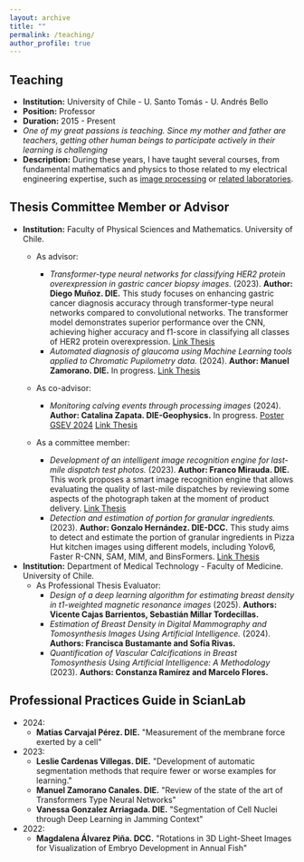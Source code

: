 ```yaml
---
layout: archive
title: ""
permalink: /teaching/
author_profile: true
---
```


## Teaching
- **Institution:** University of Chile - U. Santo Tomás - U. Andrés Bello
- **Position:** Professor
- **Duration:** 2015 - Present
- _One of my great passions is teaching. Since my mother and father are teachers, getting other human beings to participate actively in their learning is challenging_
- **Description:** During these years, I have taught several courses, from fundamental mathematics and physics to those related to my electrical engineering expertise, such as [image processing](https://tinyurl.com/Clases-CNC-Imagenes) or [related laboratories](https://www.die.cl/academicos-jornada-parcial/).

## Thesis Committee Member or Advisor

- **Institution:** Faculty of Physical Sciences and Mathematics. University of Chile.
  - As advisor:
    - *Transformer-type neural networks for classifying HER2 protein overexpression in gastric cancer biopsy images.* (2023). **Author: Diego Muñoz. DIE.** This study focuses on enhancing gastric cancer diagnosis accuracy through transformer-type neural networks compared to convolutional networks. The transformer model demonstrates superior performance over the CNN, achieving higher accuracy and f1-score in classifying all classes of HER2 protein overexpression. [Link Thesis](https://repositorio.uchile.cl/bitstream/handle/2250/196732/Redes-neuronales-del-tipo-transformer-como-herramienta-de-clasificacion-de-sobreexpresion-de-proteina-HER2-en-imagenes-de-biopsias-de-cancer-gastrico.pdf?sequence=1&isAllowed=y)
    - *Automated diagnosis of glaucoma using Machine Learning tools applied to Chromatic Pupilometry data.* (2024). **Author: Manuel Zamorano. DIE.** In progress. [Link Thesis]()
  - As co-advisor:
    - *Monitoring calving events through processing images* (2024). **Author: Catalina Zapata.  DIE-Geophysics.** In progress. [Poster GSEV 2024](https://www.cec.uchile.cl/~canavarr/Posters/2024_AdvancedGlacier_Zapata.pdf) [Link Thesis]()
      
  - As a committee member:
    - *Development of an intelligent image recognition engine for last-mile dispatch test photos.*  (2023). **Author: Franco Mirauda. DIE.** This work proposes a smart image recognition engine that allows evaluating the quality of last-mile dispatches by reviewing some aspects of the photograph taken at the moment of product delivery. [Link Thesis](https://repositorio.uchile.cl/bitstream/handle/2250/192990/Desarrollo-de-un-motor-de-reconocimiento-de-imagenes-inteligente-para-fotos-de-pruebas-de-despacho-en-ultima-milla.pdf?sequence=1&isAllowed=y)
    - *Detection and estimation of portion for granular ingredients.* (2023). **Author: Gonzalo Hernández. DIE-DCC.** This study aims to detect and estimate the portion of granular ingredients in Pizza Hut kitchen images using different models, including Yolov6, Faster R-CNN, SAM, MIM, and BinsFormers. [Link Thesis](https://repositorio.uchile.cl/bitstream/handle/2250/199465/Detecci%c3%b3n-y-estimaci%c3%b3n-de-porci%c3%b3n-para-ingredientes.pdf?sequence=1&isAllowed=y)
- **Institution:** Department of Medical Technology - Faculty of Medicine. University of Chile.
  - As Professional Thesis Evaluator:
    - *Design of a deep learning algorithm for estimating breast density in t1-weighted magnetic resonance images* (2025). **Authors: Vicente Cajas Barrientos, Sebastián Millar Tordecillas.**
    - *Estimation of Breast Density in Digital Mammography and Tomosynthesis Images Using Artificial Intelligence.* (2024). **Authors: Francisca Bustamante and Sofía Rivas.**
    - *Quantification of Vascular Calcifications in Breast Tomosynthesis Using Artificial Intelligence: A Methodology* (2023). **Authors: Constanza Ramírez and Marcelo Flores.**
      


## Professional Practices Guide in ScianLab
- 2024:
  - **Matias Carvajal Pérez. DIE.** "Measurement of the membrane force exerted by a cell"
- 2023:
  - **Leslie Cardenas Villegas. DIE.** "Development of automatic segmentation methods that require fewer or worse examples for learning."
  - **Manuel Zamorano Canales. DIE.** "Review of the state of the art of Transformers Type Neural Networks"
  - **Vanessa Gonzalez Arriagada. DIE.** "Segmentation of Cell Nuclei through Deep Learning in Jamming Context"
- 2022: 
  - **Magdalena Álvarez Piña. DCC.** "Rotations in 3D Light-Sheet Images for Visualization of Embryo Development in Annual Fish"
